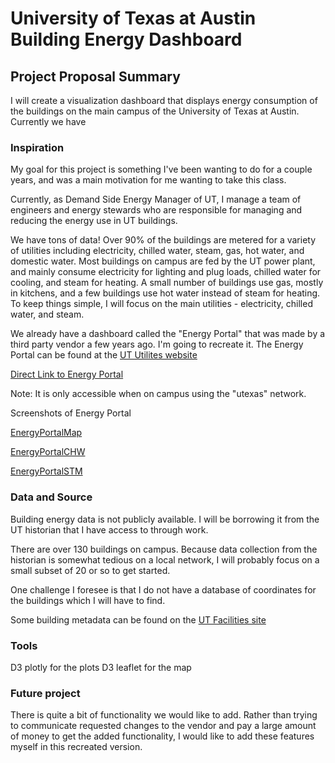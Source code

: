 # University of Texas at Austin Building Energy Dashboard



## Project Proposal Summary

I will create a visualization dashboard that displays energy consumption of the buildings on the main campus of the University of Texas at Austin. Currently we have 

### Inspiration

My goal for this project is something I've been wanting to do for a couple years, and was a main motivation for me wanting to take this class. 

Currently, as Demand Side Energy Manager of UT, I manage a team of engineers and energy stewards who are responsible for managing and reducing the energy use in UT buildings. 

We have tons of data! Over 90% of the buildings are metered for a variety of utilities including electricity, chilled water, steam, gas, hot water, and domestic water. Most buildings on campus are fed by the UT power plant, and mainly consume electricity for lighting and plug loads, chilled water for cooling, and steam for heating. A small number of buildings use gas, mostly in kitchens, and a few buildings use hot water instead of steam for heating. To keep things simple, I will focus on the main utilities - electricity, chilled water, and steam. 

We already have a dashboard called the "Energy Portal" that was made by a third party vendor a few years ago. I'm going to recreate it. The Energy Portal can be found at the [UT Utilites website](https://utilities.utexas.edu/)

[Direct Link to Energy Portal](https://energyportal.utilities.utexas.edu/IWS80/?screen=startup.sg&guestuser=1&_ga=2.218719961.1187759209.1574210255-754672287.1569254792)

Note: It is only accessible when on campus using the "utexas" network.

Screenshots of Energy Portal

  [EnergyPortalMap](Images/Energy_portal_map.png)

  [EnergyPortalCHW](Images/Energy_portal_CHW_plot.png)

  [EnergyPortalSTM](Images/Energy_portal_STM_plot.png)

### Data and Source

Building energy data is not publicly available. I will be borrowing it from the UT historian that I have access to through work.

There are over 130 buildings on campus. Because data collection from the historian is somewhat tedious on a local network, I will probably focus on a small subset of 20 or so to get started.

One challenge I foresee is that I do not have a database of coordinates for the buildings which I will have to find.

Some building metadata can be found on the [UT Facilities site](https://utdirect.utexas.edu/apps/campus/buildings/nlogon/facilities/)

### Tools

D3 plotly for the plots
D3 leaflet for the map

### Future project

There is quite a bit of functionality we would like to add. Rather than trying to communicate requested changes to the vendor and pay a large amount of money to get the added functionality, I would like to add these features myself in this recreated version.


